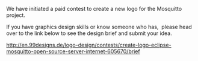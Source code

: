 <!--
.. title: Logo contest
.. slug: logo-contest
.. date: 2016-03-18 11:42:14
.. tags:
.. category:
.. link:
.. description:
.. type: text
-->

We have initiated a paid contest to create a new logo for the Mosquitto
project.

If you have graphics design skills or know someone who has,  please head over
to the link below to see the design brief and submit your idea.

<http://en.99designs.de/logo-design/contests/create-logo-eclipse-mosquitto-open-source-server-internet-605670/brief>
